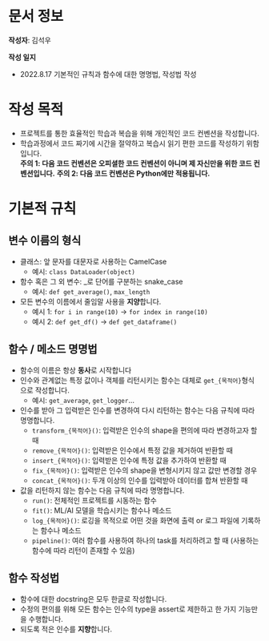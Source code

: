 # 문서 정보
**작성자**: 김석우  

**작성 일지**  
- 2022.8.17 기본적인 규칙과 함수에 대한 명명법, 작성법 작성 
# 작성 목적
- 프로젝트를 통한 효율적인 학습과 복습을 위해 개인적인 코드 컨벤션을 작성합니다.
- 학습과정에서 코드 짜기에 시간을 절약하고 복습시 읽기 편한 코드를 작성하기 위함입니다.  
**주의 1: 다음 코드 컨벤션은 오피셜한 코드 컨벤션이 아니며 제 자신만을 위한 코드 컨벤션입니다.**
**주의 2: 다음 코드 컨벤션은 Python에만 적용됩니다.**

# 기본적 규칙

## 변수 이름의 형식
- 클래스: 앞 문자를 대문자로 사용하는 CamelCase
  - 예시: `class DataLoader(object)`
- 함수 혹은 그 외 변수: \_로 단어를 구분하는 snake\_case
  - 예시: `def get_average()`, `max_length`
- 모든 변수의 이름에서 줄임말 사용을 **지양**합니다.
  - 예시 1: `for i in range(10)` -> `for index in range(10)`
  - 예시 2: `def get_df()` ->  `def get_dataframe()`

## 함수 / 메소드 명명법
- 함수의 이름은 항상 **동사**로 시작합니다
- 인수와 관계없는 특정 값이나 객체를 리턴시키는 함수는 대체로 `get_{목적어}`형식으로 작성합니다.
  - 예시: `get_average`, `get_logger`...
- 인수를 받아 그 입력받은 인수를 변경하여 다시 리턴하는 함수는 다음 규칙에 따라 명명합니다.
  - `transform_{목적어}()`: 입력받은 인수의 shape을 편의에 따라 변경하고자 할 때
  - `remove_{목적어}()`: 입력받은 인수에서 특정 값을 제거하여 반환할 때
  - `insert_{목적어}()`: 입력받은 인수에 특정 값을 추가하여 반환할 때
  - `fix_{목적어}()`: 입력받은 인수의 shape을 변형시키지 않고 값만 변경할 경우
  - `concat_{목적어}()`: 두개 이상의 인수를 입력받아 데이터를 합쳐 반환할 때
- 값을 리턴하지 않는 함수는 다음 규칙에 따라 명명합니다.
  - `run()`: 전체적인 프로젝트를 시동하는 함수
  - `fit()`: ML/AI 모델을 학습시키는 함수나 메소드
  - `log_{목적어}()`: 로깅을 목적으로 어떤 것을 화면에 출력 or 로그 파일에 기록하는 함수나 메소드
  - `pipeline()`: 여러 함수를 사용하여 하나의 task를 처리하려고 할 때 (사용하는 함수에 따라 리턴이 존재할 수 있음)

## 함수 작성법
- 함수에 대한 docstring은 모두 한글로 작성합니다.
- 수정의 편의를 위해 모든 함수는 인수의 type을 assert로 제한하고 한 가지 기능만을 수행합니다.
- 되도록 적은 인수를 **지향**합니다.